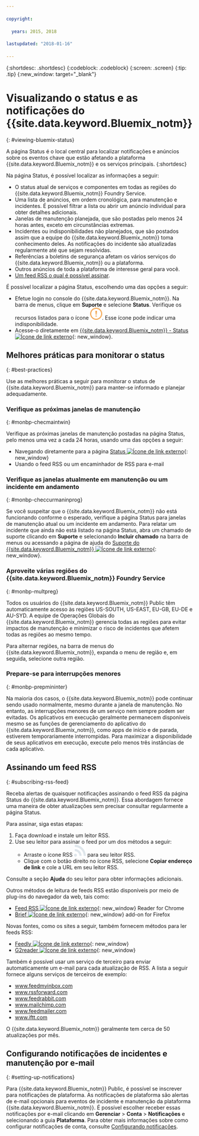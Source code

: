 ```yaml
---

copyright:

  years: 2015, 2018

lastupdated: "2018-01-16"

---
```


{:shortdesc: .shortdesc}
{:codeblock: .codeblock}
{:screen: .screen}
{:tip: .tip}
{:new_window: target="_blank"}

# Visualizando o status e as notificações do {{site.data.keyword.Bluemix_notm}}
{: #viewing-bluemix-status}

A página Status é o local central para localizar notificações e anúncios sobre os eventos chave que estão afetando a plataforma {{site.data.keyword.Bluemix_notm}} e os serviços principais.
{:shortdesc}

Na página Status, é possível localizar as informações a seguir:

  * O status atual de serviços e componentes em todas as regiões do {{site.data.keyword.Bluemix_notm}} Foundry Service.
  * Uma lista de anúncios, em ordem cronológica, para manutenção e incidentes. É possível filtrar a lista ou abrir um anúncio individual para obter detalhes adicionais.
  * Janelas de manutenção planejada, que são postadas pelo menos 24 horas antes, exceto em circunstâncias extremas.
  * Incidentes ou indisponibilidades não planejados, que são postados assim que a equipe do {{site.data.keyword.Bluemix_notm}} toma conhecimento deles. As notificações do incidente são atualizadas regularmente até que sejam resolvidas.
  * Referências a boletins de segurança afetam os vários serviços do {{site.data.keyword.Bluemix_notm}} ou a plataforma.
  * Outros anúncios de toda a plataforma de interesse geral para você.
  * [Um feed RSS o qual é possível assinar](#subscribing-rss-feed).

É possível localizar a página Status, escolhendo uma das opções a seguir:

  * Efetue login no console do {{site.data.keyword.Bluemix_notm}}. Na barra de menus, clique em **Suporte** e selecione **Status**. Verifique os recursos listados para o ícone ![alguns problemas](images/some_issues.svg). Esse ícone pode indicar uma indisponibilidade.
  * Acesse-o diretamente em [{{site.data.keyword.Bluemix_notm}} - Status ![Ícone de link externo](../icons/launch-glyph.svg "Ícone de link externo")](https://console.bluemix.net/status){: new_window}.


## Melhores práticas para monitorar o status
{: #best-practices}

Use as melhores práticas a seguir para monitorar o status de {{site.data.keyword.Bluemix_notm}} para manter-se informado e planejar adequadamente.

### Verifique as próximas janelas de manutenção
{: #monbp-checmaintwin}

Verifique as próximas janelas de manutenção postadas na página Status, pelo menos uma vez a cada 24 horas, usando uma das opções a seguir:
* Navegando diretamente para a página [Status ![Ícone de link externo](../icons/launch-glyph.svg "Ícone de link externo")](https://console.bluemix.net/status){: new_window}
* Usando o feed RSS ou um encaminhador de RSS para e-mail

### Verifique as janelas atualmente em manutenção ou um incidente em andamento
{: #monbp-checcurmaninprog}

Se você suspeitar que o {{site.data.keyword.Bluemix_notm}} não está funcionando conforme o esperado, verifique a página Status para janelas de manutenção atual ou um incidente em andamento. Para relatar um incidente que ainda não está listado na página Status, abra um chamado de suporte clicando em **Suporte** e selecionando **Incluir chamado** na barra de menus ou acessando a página de ajuda do [Suporte do {{site.data.keyword.Bluemix_notm}} ![Ícone de link externo](../icons/launch-glyph.svg "Ícone de link externo")](http://www.ibm.biz/bluemixsupport){: new_window}.

### Aproveite várias regiões do {{site.data.keyword.Bluemix_notm}} Foundry Service
{: #monbp-multpreg}

Todos os usuários do {{site.data.keyword.Bluemix_notm}} Public têm automaticamente acesso às regiões US-SOUTH, US-EAST, EU-GB, EU-DE e AU-SYD. A equipe de Operações Globais do {{site.data.keyword.Bluemix_notm}} gerencia todas as regiões para evitar impactos de manutenção e minimizar o risco de incidentes que afetem todas as regiões ao mesmo tempo.

Para alternar regiões, na barra de menus do {{site.data.keyword.Bluemix_notm}}, expanda o menu de região e, em seguida, selecione outra região.

### Prepare-se para interrupções menores
{: #monbp-prepmininter}

Na maioria dos casos, o {{site.data.keyword.Bluemix_notm}} pode continuar sendo usado normalmente, mesmo durante a janela de manutenção. No entanto, as interrupções menores de um serviço nem sempre podem ser evitadas. Os aplicativos em execução geralmente permanecem disponíveis mesmo se as funções de gerenciamento do aplicativo do {{site.data.keyword.Bluemix_notm}}, como apps de início e de parada, estiverem temporariamente interrompidas. Para maximizar a disponibilidade de seus aplicativos em execução, execute pelo menos três instâncias de cada aplicativo.

## Assinando um feed RSS
{: #subscribing-rss-feed}

Receba alertas de quaisquer notificações assinando o feed RSS da página Status do {{site.data.keyword.Bluemix_notm}}. Essa abordagem fornece uma maneira de obter atualizações sem precisar consultar regularmente a página Status.

Para assinar, siga estas etapas:

1. Faça download e instale um leitor RSS.
2. Use seu leitor para assinar o feed por um dos métodos a seguir:
    * Arraste o ícone RSS ![RSS](images/rss.svg) para seu leitor RSS.
    * Clique com o botão direito no ícone RSS, selecione **Copiar endereço de link** e cole a URL em seu leitor RSS.

Consulte a seção **Ajuda** do seu leitor para obter informações adicionais. 	   

Outros métodos de leitura de feeds RSS estão disponíveis por meio de plug-ins do navegador da web, tais como:
  * [Feed RSS ![Ícone de link externo](../icons/launch-glyph.svg "Ícone de link externo")](http://feeder.co/){: new_window} Reader for Chrome
  * [Brief ![Ícone de link externo](../icons/launch-glyph.svg "Ícone de link externo")](https://addons.mozilla.org/en-US/firefox/addon/brief/){: new_window} add-on for Firefox

Novas fontes, como os sites a seguir, também fornecem métodos para ler feeds RSS:
  * [Feedly ![Ícone de link externo](../icons/launch-glyph.svg "Ícone de link externo")](http://www.feedly.com/){: new_window}
  * [G2reader ![Ícone de link externo](../icons/launch-glyph.svg "Ícone de link externo")](http://www.g2reader.com/en/){: new_window}

Também é possível usar um serviço de terceiro para enviar automaticamente um e-mail para cada atualização de RSS. A lista a seguir fornece alguns serviços de terceiros de exemplo:

  * www.feedmyinbox.com
  * www.rssforward.com
  * www.feedrabbit.com
  * www.mailchimp.com
  * www.feedmailer.com
  * www.iftt.com

O {{site.data.keyword.Bluemix_notm}} geralmente tem cerca de 50 atualizações por mês.


## Configurando notificações de incidentes e manutenção por e-mail
{: #setting-up-notifications}

Para {{site.data.keyword.Bluemix_notm}} Public, é possível se inscrever para notificações de plataforma. As notificações de plataforma são alertas de e-mail opcionais para eventos de incidente e manutenção da plataforma {{site.data.keyword.Bluemix_notm}}. É possível escolher receber essas notificações por e-mail clicando em **Gerenciar** > **Conta** > **Notificações** e selecionando a guia **Plataforma**. Para obter mais informações sobre como configurar notificações de conta, consulte [Configurando notificações](/docs/account/notifications.html#setting-notifications).
